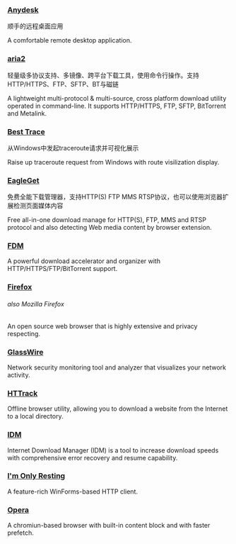 ### [Anydesk](http://anydesk.com/)

顺手的远程桌面应用

A comfortable remote desktop application.

### [aria2](https://aria2.github.io/)

轻量级多协议支持、多镜像、跨平台下载工具，使用命令行操作。支持HTTP/HTTPS、FTP、SFTP、BT与磁链

A lightweight multi-protocol & multi-source, cross platform download utility operated in command-line. It supports HTTP/HTTPS, FTP, SFTP, BitTorrent and Metalink.

### [Best Trace](https://www.ipip.net/download.html)

从Windows中发起traceroute请求并可视化展示

Raise up traceroute request from Windows with route visilization display.

### [EagleGet](http://www.eagleget.com/)

免费全能下载管理器，支持HTTP\(S\) FTP MMS RTSP协议，也可以使用浏览器扩展检测页面媒体内容

Free all-in-one download manage for HTTP\(S\), FTP, MMS and RTSP protocol and also detecting Web media content by browser extension.

### [FDM](http://www.freedownloadmanager.org/)

A powerful download accelerator and organizer with  HTTP/HTTPS/FTP/BitTorrent support.

### [Firefox](https://www.mozilla.org/en-US/firefox)

###### also Mozilla Firefox

An open source web browser that is highly extensive and privacy respecting.

### [GlassWire](https://www.glasswire.com/)

Network security monitoring tool and analyzer that visualizes your network activity.

### [HTTrack](https://www.httrack.com/page/2/en/index.html)

Offline browser utility, allowing you to download a website from the Internet to a local directory.

### [IDM](http://internetdownloadmanager.com/)

Internet Download Manager \(IDM\) is a tool to increase download speeds with comprehensive error recovery and resume capability.

### [I'm Only Resting](http://www.swensensoftware.com/im-only-resting)

A feature-rich WinForms-based HTTP client.

### [Opera](/www.opera.com)

A chromiun-based browser with built-in content block and with faster prefetch.

